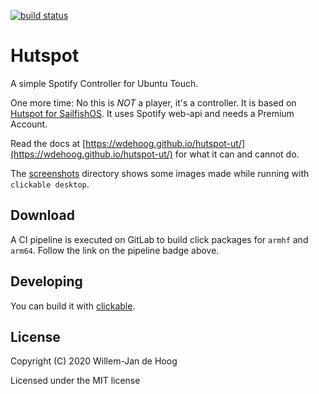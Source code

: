[![build status](https://gitlab.com/wdehoog/hutspot-ut/badges/master/pipeline.svg)](https://gitlab.com/wdehoog/hutspot-ut/-/pipelines)

# Hutspot

A simple Spotify Controller for Ubuntu Touch.

One more time: No this is *NOT* a player, it's a controller. It is based on [Hutspot for SailfishOS](https://github.com/sailfish-spotify/hutspot). It uses Spotify web-api and needs a Premium Account.


Read the docs at [https://wdehoog.github.io/hutspot-ut/](https://wdehoog.github.io/hutspot-ut/) for what it can and cannot do. 

 
The [screenshots](screenshots) directory shows some images made while running with `clickable desktop`. 


## Download
A CI pipeline is executed on GitLab to build click packages for ``armhf`` and ``arm64``. Follow the link on the pipeline badge above.

## Developing
You can build it with [clickable](http://clickable.bhdouglass.com/en/latest/).


## License

Copyright (C) 2020  Willem-Jan de Hoog

Licensed under the MIT license
